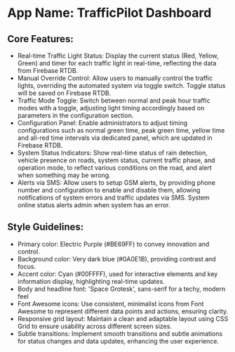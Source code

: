 # **App Name**: TrafficPilot Dashboard

## Core Features:

- Real-time Traffic Light Status: Display the current status (Red, Yellow, Green) and timer for each traffic light in real-time, reflecting the data from Firebase RTDB.
- Manual Override Control: Allow users to manually control the traffic lights, overriding the automated system via toggle switch. Toggle status will be saved on Firebase RTDB.
- Traffic Mode Toggle: Switch between normal and peak hour traffic modes with a toggle, adjusting light timing accordingly based on parameters in the configuration section.
- Configuration Panel: Enable administrators to adjust timing configurations such as normal green time, peak green time, yellow time and all-red time intervals via dedicated panel, which are updated in Firebase RTDB.
- System Status Indicators: Show real-time status of rain detection, vehicle presence on roads, system status, current traffic phase, and operation mode, to reflect various conditions on the road, and alert when something may be wrong.
- Alerts via SMS: Allow users to setup GSM alerts, by providing phone number and configuration to enable and disable them, allowing notifications of system errors and traffic updates via SMS. System online status alerts admin when system has an error.

## Style Guidelines:

- Primary color: Electric Purple (#BE69FF) to convey innovation and control.
- Background color: Very dark blue (#0A0E1B), providing contrast and focus.
- Accent color: Cyan (#00FFFF), used for interactive elements and key information display, highlighting real-time updates.
- Body and headline font: 'Space Grotesk', sans-serif for a techy, modern feel
- Font Awesome icons: Use consistent, minimalist icons from Font Awesome to represent different data points and actions, ensuring clarity.
- Responsive grid layout: Maintain a clean and adaptable layout using CSS Grid to ensure usability across different screen sizes.
- Subtle transitions: Implement smooth transitions and subtle animations for status changes and data updates, enhancing the user experience.